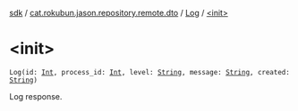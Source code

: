 [sdk](../../index.md) / [cat.rokubun.jason.repository.remote.dto](../index.md) / [Log](index.md) / [&lt;init&gt;](./-init-.md)

# &lt;init&gt;

`Log(id: `[`Int`](https://kotlinlang.org/api/latest/jvm/stdlib/kotlin/-int/index.html)`, process_id: `[`Int`](https://kotlinlang.org/api/latest/jvm/stdlib/kotlin/-int/index.html)`, level: `[`String`](https://kotlinlang.org/api/latest/jvm/stdlib/kotlin/-string/index.html)`, message: `[`String`](https://kotlinlang.org/api/latest/jvm/stdlib/kotlin/-string/index.html)`, created: `[`String`](https://kotlinlang.org/api/latest/jvm/stdlib/kotlin/-string/index.html)`)`

Log response.

